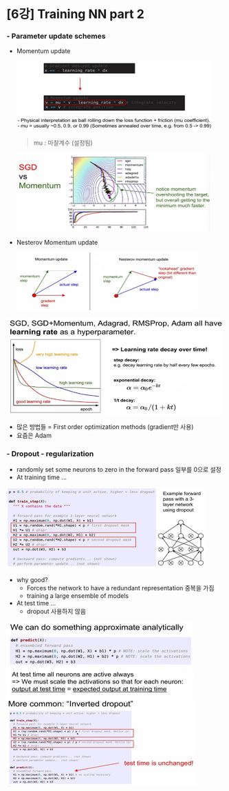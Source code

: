 # [6강] Training NN part 2

### - Parameter update schemes

* Momentum update

  <img src="md-images/image-20220320185925202.png" alt="image-20220320185925202" style="zoom:50%;" />

  > mu : 마찰계수 (설정됨)

  <img src="md-images/image-20220320190013234.png" alt="image-20220320190013234" style="zoom:50%;" />

* Nesterov Momentum update

  <img src="md-images/image-20220320190054722.png" alt="image-20220320190054722" style="zoom: 50%;" />



<img src="md-images/image-20220320190233781.png" alt="image-20220320190233781" style="zoom: 67%;" />

* 많은 방법들 = First order optimization methods (gradient만 사용)
* 요즘은 Adam



### - Dropout - regularization

* randomly set some neurons to zero in the forward pass
  일부를 0으로 설정
* At training time ...

<img src="md-images/image-20220320190748409.png" alt="image-20220320190748409" style="zoom:50%;" />

* why good?
  * Forces the network to have a redundant representation
    중복을 가짐
  * training a large ensemble of models
* At test time ...
  * dropout 사용하지 않음

<img src="md-images/image-20220320191040763.png" alt="image-20220320191040763" style="zoom:50%;" />

<img src="md-images/image-20220320191100118.png" alt="image-20220320191100118" style="zoom:50%;" />






